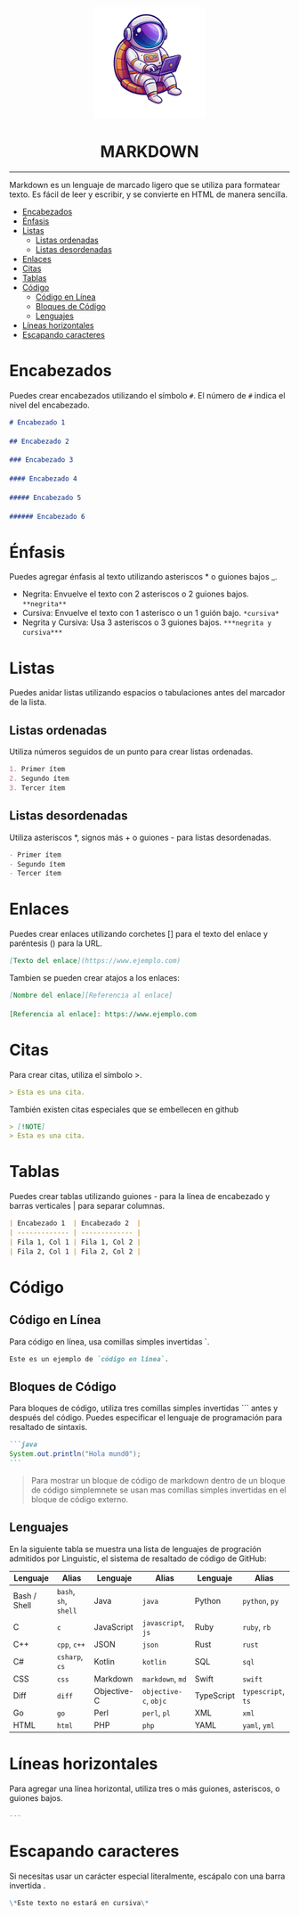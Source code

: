 <div align="center">
   <img src="./0-Assets/logo.png" alt="Descripción de la imagen" width="200px" height="200px">
   <h1>MARKDOWN</h1>
</div>

---


Markdown es un lenguaje de marcado ligero que se utiliza para formatear texto. Es fácil de leer y escribir, y se convierte en HTML de manera sencilla.

- [Encabezados](#encabezados)
- [Énfasis](#énfasis)
- [Listas](#listas)
  - [Listas ordenadas](#listas-ordenadas)
  - [Listas desordenadas](#listas-desordenadas)
- [Enlaces](#enlaces)
- [Citas](#citas)
- [Tablas](#tablas)
- [Código](#código)
  - [Código en Línea](#código-en-línea)
  - [Bloques de Código](#bloques-de-código)
  - [Lenguajes](#lenguajes)
- [Líneas horizontales](#líneas-horizontales)
- [Escapando caracteres](#escapando-caracteres)

# Encabezados

Puedes crear encabezados utilizando el símbolo `#`. El número de `#` indica el nivel del encabezado.

```markdown
# Encabezado 1

## Encabezado 2

### Encabezado 3

#### Encabezado 4

##### Encabezado 5

###### Encabezado 6
```

# Énfasis

Puedes agregar énfasis al texto utilizando asteriscos \* o guiones bajos \_.

- Negrita: Envuelve el texto con 2 asteriscos o 2 guiones bajos. `**negrita**`
- Cursiva: Envuelve el texto con 1 asterisco o un 1 guión bajo. `*cursiva*`
- Negrita y Cursiva: Usa 3 asteriscos o 3 guiones bajos. `***negrita y cursiva***`

# Listas

Puedes anidar listas utilizando espacios o tabulaciones antes del marcador de la lista.

## Listas ordenadas

Utiliza números seguidos de un punto para crear listas ordenadas.

```markdown
1. Primer ítem
2. Segundo ítem
3. Tercer ítem
```

## Listas desordenadas

Utiliza asteriscos \*, signos más + o guiones - para listas desordenadas.

```markdown
- Primer ítem
- Segundo ítem
- Tercer ítem
```

# Enlaces

Puedes crear enlaces utilizando corchetes [] para el texto del enlace y paréntesis () para la URL.

```markdown
[Texto del enlace](https://www.ejemplo.com)
```

Tambien se pueden crear atajos a los enlaces:

```markdown
[Nombre del enlace][Referencia al enlace]

[Referencia al enlace]: https://www.ejemplo.com
```

# Citas

Para crear citas, utiliza el símbolo >.

```markdown
> Esta es una cita.
```

También existen citas especiales que se embellecen en github

```markdown
> [!NOTE]
> Esta es una cita.
```

# Tablas

Puedes crear tablas utilizando guiones - para la línea de encabezado y barras verticales | para separar columnas.

```markdown
| Encabezado 1  | Encabezado 2  |
| ------------- | ------------- |
| Fila 1, Col 1 | Fila 1, Col 2 |
| Fila 2, Col 1 | Fila 2, Col 2 |
```

# Código

## Código en Línea

Para código en línea, usa comillas simples invertidas `.

```markdown
Este es un ejemplo de `código en línea`.
```

## Bloques de Código

Para bloques de código, utiliza tres comillas simples invertidas ``` antes y después del código. Puedes especificar el lenguaje de programación para resaltado de sintaxis.

````markdown
```java
System.out.println("Hola mund0");
```
````

> Para mostrar un bloque de código de markdown dentro de un bloque de código simplemnete se usan mas comillas simples invertidas en el bloque de código externo.

## Lenguajes

En la siguiente tabla se muestra una lista de lenguajes de progración admitidos por Linguistic, el sistema de resaltado de código de GitHub:

| Lenguaje     | Alias                 | Lenguaje    | Alias                 | Lenguaje   | Alias              |
| ------------ | --------------------- | ----------- | --------------------- | ---------- | ------------------ |
| Bash / Shell | `bash`, `sh`, `shell` | Java        | `java`                | Python     | `python`, `py`     |
| C            | `c`                   | JavaScript  | `javascript`, `js`    | Ruby       | `ruby`, `rb`       |
| C++          | `cpp`, `c++`          | JSON        | `json`                | Rust       | `rust`             |
| C#           | `csharp`, `cs`        | Kotlin      | `kotlin`              | SQL        | `sql`              |
| CSS          | `css`                 | Markdown    | `markdown`, `md`      | Swift      | `swift`            |
| Diff         | `diff`                | Objective-C | `objective-c`, `objc` | TypeScript | `typescript`, `ts` |
| Go           | `go`                  | Perl        | `perl`, `pl`          | XML        | `xml`              |
| HTML         | `html`                | PHP         | `php`                 | YAML       | `yaml`, `yml`      |

# Líneas horizontales

Para agregar una línea horizontal, utiliza tres o más guiones, asteriscos, o guiones bajos.

```markdown
---
```

# Escapando caracteres

Si necesitas usar un carácter especial literalmente, escápalo con una barra invertida \.

```markdown
\*Este texto no estará en cursiva\*
```
